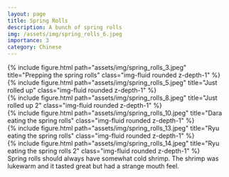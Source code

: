 ```yaml
---
layout: page
title: Spring Rolls
description: A bunch of spring rolls
img: /assets/img/spring_rolls_6.jpeg
importance: 3
category: Chinese
---
```

<div class="row">
    <div class="col-sm mt-3 mt-md-0">
        {% include figure.html path="assets/img/spring_rolls_3.jpeg" title="Prepping the spring rolls" class="img-fluid rounded z-depth-1" %}
    </div>
    <div class="col-sm mt-3 mt-md-0">
        {% include figure.html path="assets/img/spring_rolls_5.jpeg" title="Just rolled up" class="img-fluid rounded z-depth-1" %}
    </div>
    <div class="col-sm mt-3 mt-md-0">
        {% include figure.html path="assets/img/spring_rolls_8.jpeg" title="Just rolled up 2" class="img-fluid rounded z-depth-1" %}
    </div>
    <div class="col-sm mt-3 mt-md-0">
        {% include figure.html path="assets/img/spring_rolls_10.jpeg" title="Dara eating the spring rolls" class="img-fluid rounded z-depth-1" %}
    </div>
</div>
<div class="row">
    <div class="col-sm mt-3 mt-md-0">
        {% include figure.html path="assets/img/spring_rolls_13.jpeg" title="Ryu eating the spring rolls" class="img-fluid rounded z-depth-1" %}
    </div>
    <div class="col-sm mt-3 mt-md-0">
        {% include figure.html path="assets/img/spring_rolls_14.jpeg" title="Ryu eating the spring rolls 2" class="img-fluid rounded z-depth-1" %}
    </div>
</div>
<div class="caption">
    Spring rolls should always have somewhat cold shrimp. The shrimp was
    lukewarm and it tasted great but had a strange mouth feel.
</div>
